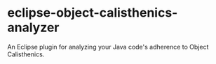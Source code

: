 # eclipse-object-calisthenics-analyzer
An Eclipse plugin for analyzing your Java code's adherence to Object Calisthenics.

